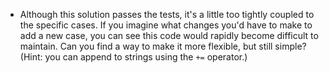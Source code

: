 - Although this solution passes the tests, it's a little too tightly coupled to the specific cases. If you imagine what changes you'd have to make to add a new case, you can see this code would rapidly become difficult to maintain. Can you find a way to make it more flexible, but still simple? (Hint: you can append to strings using the `+=` operator.)
